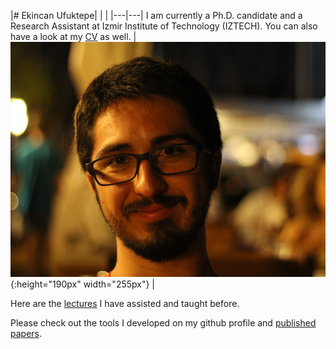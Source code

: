 
|# Ekincan Ufuktepe| | |
|---|---|
I am currently a Ph.D. candidate and a Research Assistant at Izmir Institute of Technology (IZTECH). You can also have a look at my [CV](CV/EkincanUFUKTEPE_CV.pdf) as well. | ![](/images/headshot.png){:height="190px" width="255px"} |

Here are the [lectures](lectures/prevLectures.md) I have assisted and taught before.

Please check out the tools I developed on my github profile and [published papers](publication/papers.md). 
